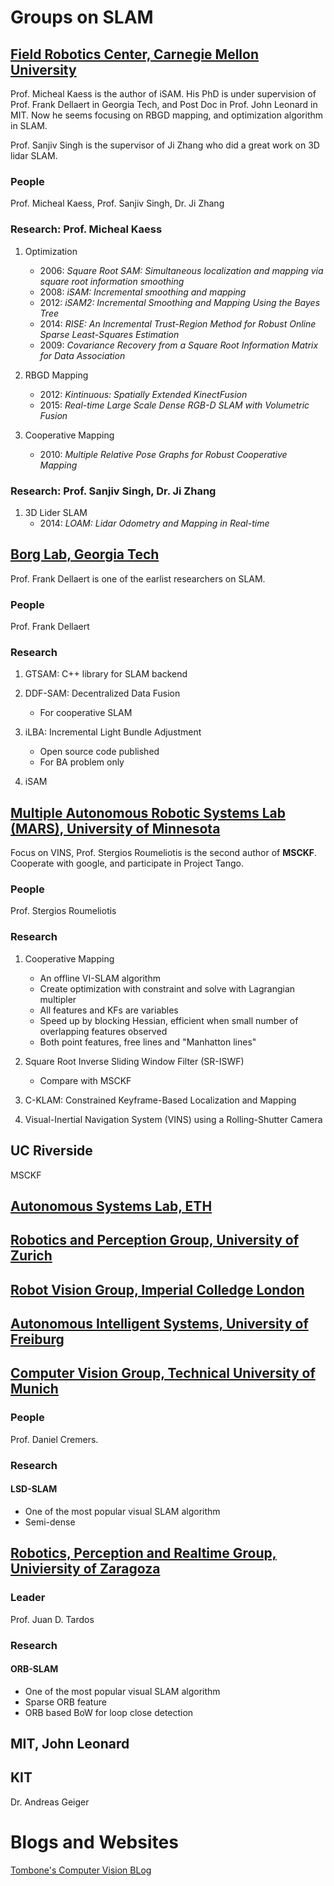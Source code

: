 # Groups on SLAM

## [Field Robotics Center, Carnegie Mellon University](http://www.frc.ri.cmu.edu/index.php)
Prof. Micheal Kaess is the author of iSAM. 
His PhD is under supervision of Prof. Frank Dellaert in Georgia Tech, and Post Doc in Prof. John Leonard in MIT.
Now he seems focusing on RBGD mapping, and optimization algorithm in SLAM.

Prof. Sanjiv Singh is the supervisor of Ji Zhang who did a great work on 3D lidar SLAM.

### People
Prof. Micheal Kaess, Prof. Sanjiv Singh, Dr. Ji Zhang

### Research: Prof. Micheal Kaess

1. Optimization
	- 2006: _Square Root SAM: Simultaneous localization and mapping via square root information smoothing_
	- 2008: _iSAM: Incremental smoothing and mapping_
	- 2012: _iSAM2: Incremental Smoothing and Mapping Using the Bayes Tree_
	- 2014: _RISE: An Incremental Trust-Region Method for Robust Online Sparse Least-Squares Estimation_
	- 2009: _Covariance Recovery from a Square Root Information Matrix for Data Association_

2. RBGD Mapping
	- 2012: _Kintinuous: Spatially Extended KinectFusion_
	- 2015: _Real-time Large Scale Dense RGB-D SLAM with Volumetric Fusion_

3. Cooperative Mapping
	- 2010: _Multiple Relative Pose Graphs for Robust Cooperative Mapping_

### Research: Prof. Sanjiv Singh, Dr. Ji Zhang

1. 3D Lider SLAM
	- 2014: _LOAM: Lidar Odometry and Mapping in Real-time_

## [Borg Lab, Georgia Tech](https://collab.cc.gatech.edu/borg/)
Prof. Frank Dellaert is one of the earlist researchers on SLAM.

### People
Prof. Frank Dellaert

### Research

1. GTSAM: C++ library for SLAM backend

2. DDF-SAM: Decentralized Data Fusion
	- For cooperative SLAM

3. iLBA: Incremental Light Bundle Adjustment
	- Open source code published
    - For BA problem only
    
4. iSAM


## [Multiple Autonomous Robotic Systems Lab (MARS), University of Minnesota](http://mars.cs.umn.edu/)
Focus on VINS, Prof. Stergios Roumeliotis is the second author of **MSCKF**. Cooperate with google, and participate in Project Tango.

### People
Prof. Stergios Roumeliotis

### Research

1. Cooperative Mapping
	- An offline VI-SLAM algorithm
	- Create optimization with constraint and solve with Lagrangian multipler
	- All features and KFs are variables
	- Speed up by blocking Hessian, efficient when small number of overlapping features observed
	- Both point features, free lines and "Manhatton lines"

2. Square Root Inverse Sliding Window Filter (SR-ISWF)
	- Compare with MSCKF

3. C-KLAM: Constrained Keyframe-Based Localization and Mapping

4. Visual-Inertial Navigation System (VINS) using a Rolling-Shutter Camera

## UC Riverside
MSCKF

## [Autonomous Systems Lab, ETH](http://www.asl.ethz.ch/)

## [Robotics and Perception Group, University of Zurich](http://rpg.ifi.uzh.ch/index.html)

## [Robot Vision Group, Imperial Colledge London](https://wp.doc.ic.ac.uk/robotvision/)

## [Autonomous Intelligent Systems, University of Freiburg](http://ais.informatik.uni-freiburg.de/index_en.php)

## [Computer Vision Group, Technical University of Munich](http://vision.in.tum.de/l)

### People
Prof. Daniel Cremers.

### Research
#### LSD-SLAM
- One of the most popular visual SLAM algorithm
- Semi-dense

## [Robotics, Perception and Realtime Group, Univiersity of Zaragoza](http://robots.unizar.es/)

### Leader
Prof. Juan D. Tardos

### Research
#### ORB-SLAM
- One of the most popular visual SLAM algorithm
- Sparse ORB feature
- ORB based BoW for loop close detection


## MIT, John Leonard



## KIT
Dr. Andreas Geiger

## 

# Blogs and Websites

[Tombone's Computer Vision BLog](http://www.computervisionblog.com/)

